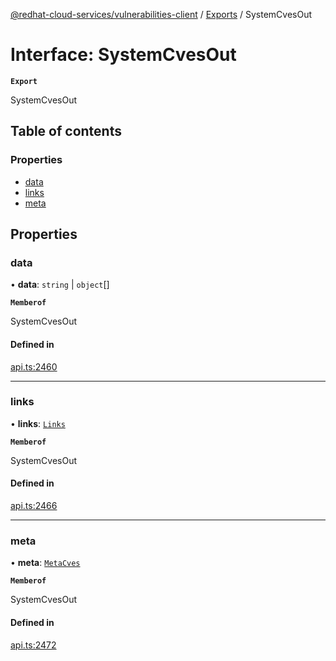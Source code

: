 [@redhat-cloud-services/vulnerabilities-client](../README.md) / [Exports](../modules.md) / SystemCvesOut

# Interface: SystemCvesOut

**`Export`**

SystemCvesOut

## Table of contents

### Properties

- [data](SystemCvesOut.md#data)
- [links](SystemCvesOut.md#links)
- [meta](SystemCvesOut.md#meta)

## Properties

### data

• **data**: `string` \| `object`[]

**`Memberof`**

SystemCvesOut

#### Defined in

[api.ts:2460](https://github.com/mkholjuraev/javascript-clients/blob/main/packages/vulnerabilities/git-api/api.ts#L2460)

___

### links

• **links**: [`Links`](Links.md)

**`Memberof`**

SystemCvesOut

#### Defined in

[api.ts:2466](https://github.com/mkholjuraev/javascript-clients/blob/main/packages/vulnerabilities/git-api/api.ts#L2466)

___

### meta

• **meta**: [`MetaCves`](MetaCves.md)

**`Memberof`**

SystemCvesOut

#### Defined in

[api.ts:2472](https://github.com/mkholjuraev/javascript-clients/blob/main/packages/vulnerabilities/git-api/api.ts#L2472)
